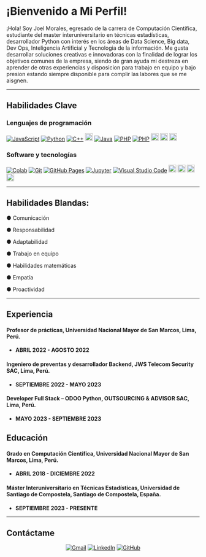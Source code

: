 # ¡Bienvenido a Mi Perfil!

¡Hola! Soy Joel Morales, egresado de la carrera de Computación Cientifica, estudiante del master interuniversitario en técnicas estadísticas, desarrollador Python con interés en los áreas de Data Science, Big data, Dev Ops, Inteligencia Artificial y Tecnologia de la información. Me gusta desarrollar soluciones creativas e innovadoras con la finalidad de lograr los objetivos comunes de la empresa, siendo de gran ayuda mi destreza en aprender de otras experiencias y disposicion para trabajo en equipo y bajo presion estando siempre disponible para complir las labores que se me aisgnen.

-----
## Habilidades Clave
### Lenguajes de programación
<a href="#"><img alt="JavaScript" src="https://img.shields.io/badge/JavaScript%20-%23F7DF1E.svg?logo=javascript&logoColor=black"></a>
<a href="#"><img alt="Python" src="https://img.shields.io/badge/Python%20-%2314354C.svg?logo=python&logoColor=white"></a>
<a href="#" target="_blank"><img alt="C++" src="https://img.shields.io/badge/C++%20-%2300599C.svg?logo=c%2B%2B&logoColor=white"></a> 
<a href="#" target="_blank"><img alt="C++" height="20" src="https://img.shields.io/badge/MySQL-00000F?style=for-the-badge&logo=mysql&logoColor=white"></a> 
<a href="#"><img alt="Java" src="https://img.shields.io/badge/Java-%23007396.svg?logo=java&logoColor=white"></a>
<a href="#"><img alt="PHP" src="https://img.shields.io/badge/PHP-%23777BB4.svg?logo=php&logoColor=white"/></a>
<a href="#"><img alt="PHP" src="https://img.shields.io/badge/-SQL-000000?style=flat&logo=postgresql"/></a>
<a href="#"><img alt="Docker" height="20" src="https://img.shields.io/badge/css3-%231572B6.svg?style=for-the-badge&logo=css3&logoColor=white"></a>
<a href="#"><img alt="Docker" height="20" src="https://img.shields.io/badge/html5-%23E34F26.svg?style=for-the-badge&logo=html5&logoColor=white"></a>
<a href="#"><img alt="Docker" height="20" src="https://img.shields.io/badge/R-276DC3?style=flat&logo=r&logoColor=blue&color=0B2C4A"></a>

### Software y tecnologías

<p>
<a href="#"><img alt="Colab" src="https://img.shields.io/badge/Colab-00b56a.svg?logo=google-colab&logoColor=white"></a>
<a href="#"><img alt="Git" src="https://img.shields.io/badge/Git%20-%23F05033.svg?logo=git&logoColor=white"></a>
<a href="#"><img alt="GitHub Pages" src="https://img.shields.io/badge/GitHub%20Pages-%23327FC7.svg?logo=github&logoColor=white"></a>
<a href="#"><img alt="Jupyter" src="https://img.shields.io/badge/Jupyter%20-%23F37626.svg?logo=Jupyter&logoColor=white"></a>
<a href="#"><img alt="Visual Studio Code" src="https://img.shields.io/badge/Visual%20Studio%20Code-0078d7.svg?logo=visual-studio-code&logoColor=white"></a>
<a href="#"><img alt="MySql" height="20" src="https://img.shields.io/badge/-Linux-222222?style=flat&logo=linux&logoColor=FCC624"></a>
<a href="#"><img alt="Docker" height="20" src="https://img.shields.io/badge/docker-%230db7ed.svg?style=for-the-badge&logo=docker&logoColor=white"></a>
<a href="#" target="_blank"><img src="https://img.shields.io/badge/bootstrap-7952B3.svg?style=for-the-badge&logo=bootstrap&logoColor=white" height="20" alt="bootstrap"/></a>
<a href="#" target="_blank"><img src="https://img.shields.io/badge/-Flutter-05122A?style=flat&logo=flutter&logoColor=02569B" height="20" alt="bootstrap"/></a>
</p>

-----
## Habilidades Blandas: 
● Comunicación

● Responsabilidad

● Adaptabilidad

● Trabajo en equipo

● Habilidades matemáticas

● Empatía

● Proactividad

-----
## Experiencia

#### Profesor de prácticas, Universidad Nacional Mayor de San Marcos, Lima, Perú.
- **ABRIL 2022 - AGOSTO 2022**

#### Ingeniero de preventas y desarrollador Backend, JWS Telecom Security SAC, Lima, Perú.
- **SEPTIEMBRE 2022 - MAYO 2023**
  
#### Developer Full Stack – ODOO Python, OUTSOURCING & ADVISOR SAC, Lima, Perú.
- **MAYO 2023 - SEPTIEMBRE 2023**


## Educación
#### Grado en Computación Científica, Universidad Nacional Mayor de San Marcos, Lima, Perú.
- **ABRIL 2018 - DICIEMBRE 2022**
  
#### Máster Interuniversitario en Técnicas Estadísticas, Universidad de Santiago de Compostela, Santiago de Compostela, España.
- **SEPTIEMBRE 2023 - PRESENTE**


-----

## Contáctame

<p align="center">
	<a href="mailto:joel.marcelo.mch@gmail.com"><img img src="https://img.shields.io/badge/gmail-%23EA4335.svg?style=plastic&logo=gmail&logoColor=white" alt="Gmail"/></a>
	<a href="https://www.linkedin.com/in/joel-marcelo-morales-ch%C3%A1vez-8467921a7/"><img src="https://img.shields.io/badge/linkedin-%230A66C2.svg?style=plastic&logo=linkedin&logoColor=white" alt="LinkedIn"/></a>
	<a href="https://github.com/JoelMMCh/JoelMMCh"><img src="https://img.shields.io/badge/github-%23181717.svg?style=plastic&logo=github&logoColor=white" alt="GitHub"/></a>

</p>
	









